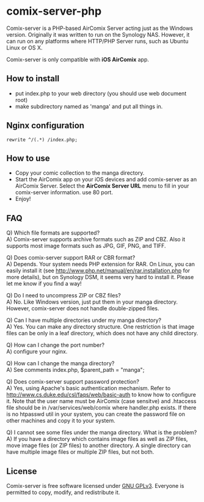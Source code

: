 comix-server-php
================

Comix-server is a PHP-based AirComix Server acting just as the Windows
version. Originally it was written to run on the Synology NAS. However,
it can run on any platforms where HTTP/PHP Server runs, such as
Ubuntu Linux or OS X.

Comix-server is only compatible with **iOS AirComix** app.


## How to install

- put index.php to your web directory (you should use web document root)
- make subdirectory named as 'manga' and put all things in.


## Nginx configuration 

    rewrite ^/(.*) /index.php;



## How to use

- Copy your comic collection to the manga directory.
- Start the AirComix app on your iOS devices and add comix-server as an AirComix Server.
  Select the **AirComix Server URL** menu to fill in your comix-server information.
  use 80 port.
- Enjoy!



## FAQ


Q) Which file formats are supported?  
A) Comix-server supports archive formats such as ZIP and CBZ.
   Also it supports most image formats such as JPG, GIF, PNG, and TIFF.

Q) Does comix-server support RAR or CBR format?  
A) Depends. Your system needs PHP extension for RAR. On Linux, you can easily install it (see <http://www.php.net/manual/en/rar.installation.php> for more details), but on Synology DSM, it seems very hard to install it. Please let me know if you find a way!

Q) Do I need to uncompress ZIP or CBZ files?  
A) No. Like Windows version, just put them in your manga directory.
   However, comix-server does not handle double-zipped files.

Q) Can I have multiple directories under my manga directory?  
A) Yes. You can make any directory structure. 
   One restriction is that image files can be only in a leaf directory, 
   which does not have any child directory.

Q) How can I change the port number?  
A) configure your nginx.

Q) How can I change the manga directory?  
A) See comments index.php, $parent_path = "manga";

Q) Does comix-server support password protection?  
A) Yes, using Apache's basic authentication mechanism. Refer to 
   <http://www.cs.duke.edu/csl/faqs/web/basic-auth> to know how to
   configure it. Note that the user name must be AirComix (case
   sensitve) and .htaccess file should be in /var/services/web/comix where
   handler.php exists. If there is no htpasswd util in your system, 
   you can create the password file on other machines and copy it to
   your system.
   
Q) I cannot see some files under the manga directory. What is the problem?   
A) If you have a directory which contains image files as well as ZIP files, 
   move image files (or ZIP files) to another directory. 
   A single directory can have multiple image files or multiple ZIP files, 
   but not both.  


## License

Comix-server is free software licensed under [GNU GPLv3](http://www.gnu.org/licenses/gpl.txt). 
Everyone is permitted to copy, modify, and redistribute it.
